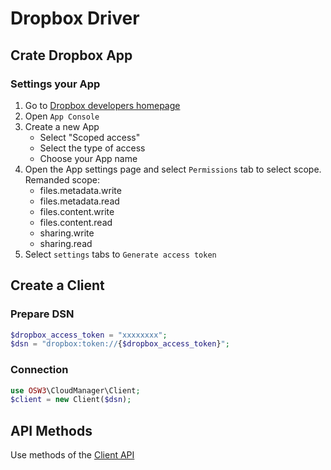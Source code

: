 # Dropbox Driver

## Crate Dropbox App

### Settings your App

1. Go to [Dropbox developers homepage](https://www.dropbox.com/developers)
2. Open `App Console`
3. Create a new App
    - Select "Scoped access"
    - Select the type of access
    - Choose your App name
4. Open the App settings page and select `Permissions` tab to select scope. Remanded scope:
    - files.metadata.write
    - files.metadata.read
    - files.content.write
    - files.content.read
    - sharing.write
    - sharing.read
5. Select `settings` tabs to `Generate access token`



## Create a Client

### Prepare DSN

```php 
$dropbox_access_token = "xxxxxxxx";
$dsn = "dropbox:token://{$dropbox_access_token}";
```

### Connection

```php
use OSW3\CloudManager\Client;
$client = new Client($dsn);
```

## API Methods

Use methods of the [Client API](../readme.md)